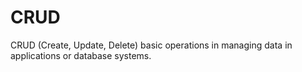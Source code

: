 # CRUD
CRUD (Create, Update, Delete) basic operations in managing data in applications or database systems.
